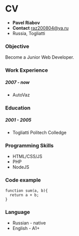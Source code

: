 # CV

* **Pavel Riabov**
* **Contact** raz200804@ya.ru 
* Russia, Togliatti

### Objective
Become a Junior Web Developer.

### Work Experience
##### 2007 - now 
* AutoVaz
### Education
##### 2001 - 2005
* Togliatti Politech Colledge
### Programming Skills
* HTML/CSS/JS
* PHP
* NodeJS
### Code example
```
function sum(a, b){
  return a + b;
}
```
### Language
* Russian - native
* English - A1+

